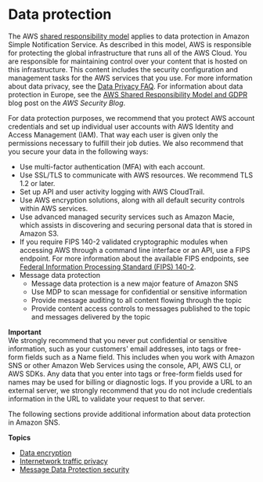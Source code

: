 # Data protection<a name="sns-data-protection"></a>

The AWS [shared responsibility model](http://aws.amazon.com/compliance/shared-responsibility-model/) applies to data protection in Amazon Simple Notification Service\. As described in this model, AWS is responsible for protecting the global infrastructure that runs all of the AWS Cloud\. You are responsible for maintaining control over your content that is hosted on this infrastructure\. This content includes the security configuration and management tasks for the AWS services that you use\. For more information about data privacy, see the [Data Privacy FAQ](http://aws.amazon.com/compliance/data-privacy-faq)\. For information about data protection in Europe, see the [AWS Shared Responsibility Model and GDPR](http://aws.amazon.com/blogs/security/the-aws-shared-responsibility-model-and-gdpr/) blog post on the *AWS Security Blog*\.

For data protection purposes, we recommend that you protect AWS account credentials and set up individual user accounts with AWS Identity and Access Management \(IAM\)\. That way each user is given only the permissions necessary to fulfill their job duties\. We also recommend that you secure your data in the following ways:
+ Use multi\-factor authentication \(MFA\) with each account\.
+ Use SSL/TLS to communicate with AWS resources\. We recommend TLS 1\.2 or later\.
+ Set up API and user activity logging with AWS CloudTrail\.
+ Use AWS encryption solutions, along with all default security controls within AWS services\.
+ Use advanced managed security services such as Amazon Macie, which assists in discovering and securing personal data that is stored in Amazon S3\.
+ If you require FIPS 140\-2 validated cryptographic modules when accessing AWS through a command line interface or an API, use a FIPS endpoint\. For more information about the available FIPS endpoints, see [Federal Information Processing Standard \(FIPS\) 140\-2](http://aws.amazon.com/compliance/fips/)\.
+ Message data protection
  + Message data protection is a new major feature of Amazon SNS
  + Use MDP to scan message for confidential or sensitive information
  + Provide message auditing to all content flowing through the topic
  + Provide content access controls to messages published to the topic and messages delivered by the topic

**Important**  
We strongly recommend that you never put confidential or sensitive information, such as your customers' email addresses, into tags or free\-form fields such as a Name field\. This includes when you work with Amazon SNS or other Amazon Web Services using the console, API, AWS CLI, or AWS SDKs\. Any data that you enter into tags or free\-form fields used for names may be used for billing or diagnostic logs\. If you provide a URL to an external server, we strongly recommend that you do not include credentials information in the URL to validate your request to that server\.

The following sections provide additional information about data protection in Amazon SNS\.

**Topics**
+ [Data encryption](sns-data-encryption.md)
+ [Internetwork traffic privacy](sns-internetwork-traffic-privacy.md)
+ [Message Data Protection security](sns-message-data-protection.md)